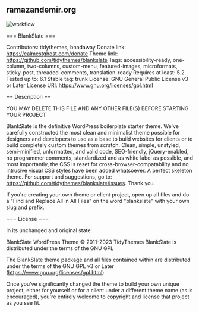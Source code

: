 ## ramazandemir.org

![workflow](https://github.com/Warns/rd/actions/workflows/main.yml/badge.svg)

=== BlankSlate ===

Contributors: tidythemes, bhadaway
Donate link: https://calmestghost.com/donate
Theme link: https://github.com/tidythemes/blankslate
Tags: accessibility-ready, one-column, two-columns, custom-menu, featured-images, microformats, sticky-post, threaded-comments, translation-ready
Requires at least: 5.2
Tested up to: 6.1
Stable tag: trunk
License: GNU General Public License v3 or Later
License URI: https://www.gnu.org/licenses/gpl.html

== Description ==

YOU MAY DELETE THIS FILE AND ANY OTHER FILE(S) BEFORE STARTING YOUR PROJECT

BlankSlate is the definitive WordPress boilerplate starter theme. We've carefully constructed the most clean and minimalist theme possible for designers and developers to use as a base to build websites for clients or to build completely custom themes from scratch. Clean, simple, unstyled, semi-minified, unformatted, and valid code, SEO-friendly, jQuery-enabled, no programmer comments, standardized and as white label as possible, and most importantly, the CSS is reset for cross-browser-compatability and no intrusive visual CSS styles have been added whatsoever. A perfect skeleton theme. For support and suggestions, go to: https://github.com/tidythemes/blankslate/issues. Thank you.

If you're creating your own theme or client project, open up all files and do a "Find and Replace All in All Files" on the word "blankslate" with your own slug and prefix.

=== License ===

In its unchanged and original state:

BlankSlate WordPress Theme © 2011-2023 TidyThemes
BlankSlate is distributed under the terms of the GNU GPL

The BlankSlate theme package and all files contained within are distributed under the terms of the GNU GPL v3 or Later (https://www.gnu.org/licenses/gpl.html).

Once you've significantly changed the theme to build your own unique project, either for yourself or for a client under a different theme name (as is encouraged), you're entirely welcome to copyright and license that project as you see fit.